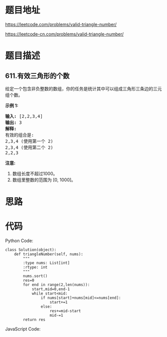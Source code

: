 # 题目地址
https://leetcode.com/problems/valid-triangle-number/

https://leetcode-cn.com/problems/valid-triangle-number/
# 题目描述
## 611.有效三角形的个数
<p>给定一个包含非负整数的数组，你的任务是统计其中可以组成三角形三条边的三元组个数。</p>

<p><strong>示例 1:</strong></p>

<pre>
<strong>输入:</strong> [2,2,3,4]
<strong>输出:</strong> 3
<strong>解释:</strong>
有效的组合是: 
2,3,4 (使用第一个 2)
2,3,4 (使用第二个 2)
2,2,3
</pre>

<p><strong>注意:</strong></p>

<ol>
	<li>数组长度不超过1000。</li>
	<li>数组里整数的范围为 [0, 1000]。</li>
</ol>

# 思路

# 代码
Python Code:

```
class Solution(object):
    def triangleNumber(self, nums):
        """
        :type nums: List[int]
        :rtype: int
        """
        nums.sort()
        res=0
        for end in range(2,len(nums)):
            start,mid=0,end-1
            while start<mid:
                if nums[start]+nums[mid]<=nums[end]:
                    start+=1
                else:
                    res+=mid-start
                    mid-=1
        return res
```
JavaScript Code:

```

```
